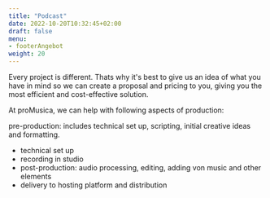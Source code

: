```yaml
---
title: "Podcast"
date: 2022-10-20T10:32:45+02:00
draft: false
menu: 
- footerAngebot
weight: 20
---
```



Every project is different. Thats why it's best to give us an idea of what you have in mind so we can create a proposal and pricing to you, giving you the most efficient and cost-effective solution.

At proMusica, we can help with following aspects of production:

 pre-production: includes technical set up, scripting, initial creative ideas and formatting.
 -  technical set up
-  recording in studio
- post-production: audio processing, editing, adding von music and other elements
- delivery to hosting platform and distribution